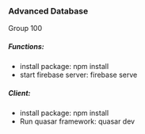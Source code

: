 
### **Advanced Database**

Group 100

##### Functions:
- install package: npm install
- start firebase server: firebase serve
##### Client:
- install package: npm install
- Run quasar framework: quasar dev